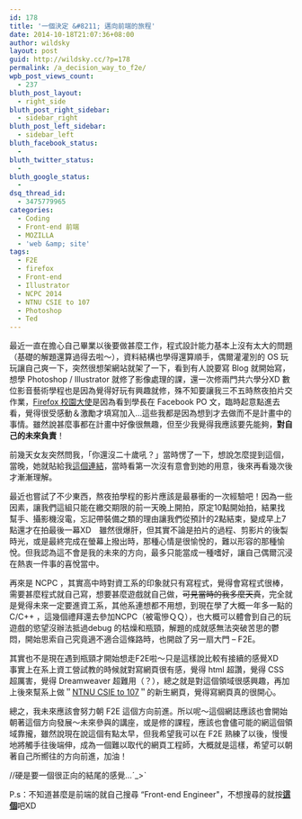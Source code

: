 ```yaml
---
id: 178
title: '一個決定 &#8211; 邁向前端的旅程'
date: 2014-10-18T21:07:36+08:00
author: wildsky
layout: post
guid: http://wildsky.cc/?p=178
permalink: /a_decision_way_to_f2e/
wpb_post_views_count:
  - 237
bluth_post_layout:
  - right_side
bluth_post_right_sidebar:
  - sidebar_right
bluth_post_left_sidebar:
  - sidebar_left
bluth_facebook_status:
  -
bluth_twitter_status:
  -
bluth_google_status:
  -
dsq_thread_id:
  - 3475779965
categories:
  - Coding
  - Front-end 前端
  - MOZILLA
  - 'web &amp; site'
tags:
  - F2E
  - firefox
  - Front-end
  - Illustrator
  - NCPC 2014
  - NTNU CSIE to 107
  - Photoshop
  - Ted
---
```

<div class="pf-content">
  <p>
    最近一直在擔心自己畢業以後要做甚麼工作，程式設計能力基本上沒有太大的問題（基礎的解題還算過得去啦～），資料結構也學得還算順手，偶爾灌灌別的 OS 玩玩讓自己爽一下，突然很想架網站就架了一下，看到有人說要寫 Blog 就開始寫，想學 Photoshop / Illustrator 就修了影像處理的課，還一次修兩門共六學分XD 數位影音藝術學程也是因為覺得好玩有興趣就修，殊不知要讓我三不五時熬夜拍片交作業，<a href="http://mozilla.com.tw/community/student/" target="_blank">Firefox 校園大使</a>是因為看到學長在 Facebook PO 文，臨時起意點進去看，覺得很受感動＆激勵才填寫加入…這些我都是因為想到才去做而不是計畫中的事情。雖然說甚麼事都在計畫中好像很無趣，但至少我覺得我應該要先能夠，<strong>對自己的未來負責</strong>！
  </p>

  <p>
    <!--more-->
  </p>

  <p>
    前幾天女友突然問我，｢你還沒二十歲吼？」當時愣了一下，想說怎麼提到這個，當晚，她就貼給我<a title="Meg Jay: 二十歲的人生不能等到三十才開始" href="http://www.ted.com/talks/meg_jay_why_30_is_not_the_new_20/transcript?language=zh-tw" target="_blank">這個連結</a>，當時看第一次沒有意會到她的用意，後來再看幾次後才漸漸理解。
  </p>

  <p>
    最近也嘗試了不少東西，熬夜拍學程的影片應該是最暴衝的一次經驗吧！因為一些因素，讓我們這組只能在繳交期限的前一天晚上開拍，原定10點開始拍，結果找幫手、攝影機沒電，忘記帶裝備之類的理由讓我們從預計的2點結束，變成早上7點還才在拍最後一幕XD　雖然很爆肝，但其實不論是拍片的過程、剪影片的後製時光，或是最終完成在螢幕上撥出時，那種心情是很愉悅的，難以形容的那種愉悅。但我認為這不會是我的未來的方向，最多只能當成一種嗜好，讓自己偶爾沉浸在熱衷一件事的喜悅當中。
  </p>

  <p>
    再來是 NCPC ，其實高中時對資工系的印象就只有寫程式，覺得會寫程式很棒，需要甚麼程式就自己寫，想要甚麼遊戲就自己做，<del>可見當時的我多麼天真</del>，完全就是覺得未來一定要進資工系，其他系連想都不用想，到現在學了大概一年多一點的 C/C++ ，這幾個禮拜還去參加NCPC（被電慘ＱＱ），也大概可以體會到自己的玩遊戲的慾望沒辦法抵過debug 的枯燥和瓶頸，解題的成就感無法突破苦思的鬱悶，開始思索自己究竟適不適合這條路時，也開啟了另一扇大門 &#8211; F2E。
  </p>

  <p>
    其實也不是現在遇到瓶頸才開始想走F2E啦～只是這樣說比較有接續的感覺XD　事實上在系上資工營試教的時候就對寫網頁很有感，覺得 html 超讚，覺得 CSS 超厲害，覺得 Dreamweaver 超難用（？），總之就是對這個領域很感興趣，再加上後來幫系上做＂<a href="http://fornew107.lionfree.net/">NTNU CSIE to 107</a>＂的新生網頁，覺得寫網頁真的很開心。
  </p>

  <p>
    總之，我未來應該會努力朝 F2E 這個方向前進。所以呢～這個網誌應該也會開始朝著這個方向發展～未來參與的講座，或是修的課程，應該也會儘可能的網這個領域靠攏，雖然說現在說這個有點太早，但我希望我可以在 F2E 熟練了以後，慢慢地將觸手往後端伸，成為一個難以取代的網頁工程師，大概就是這樣，希望可以朝著自己所嚮往的方向前進，加油！
  </p>

  <p>
    //硬是要一個很正向的結尾的感覺&#8230;ˊ_>ˋ
  </p>

  <p>
    P.s：不知道甚麼是前端的就自己搜尋 &#8220;Front-end Engineer"，不想搜尋的就按<strong><a title="Front-end Engineer" href="http://goo.gl/v8KKfO" target="_blank">這個</a></strong>吧XD
  </p>
</div>
